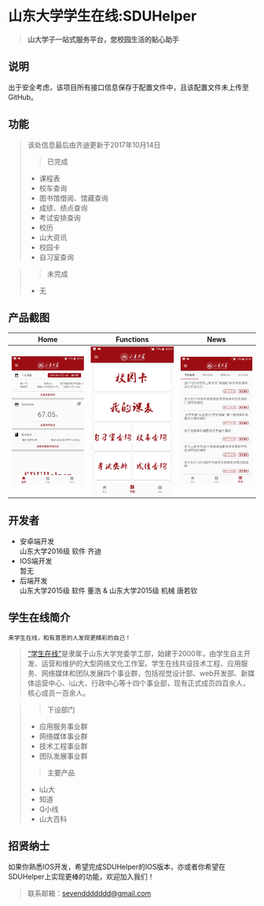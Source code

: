 # 山东大学学生在线:SDUHelper

> **山大学子一站式服务平台，您校园生活的贴心助手**

## 说明

出于安全考虑，该项目所有接口信息保存于配置文件中，且该配置文件未上传至GitHub。

## 功能

> 该处信息最后由齐迪更新于2017年10月14日
> > 已完成
> 
> * 课程表
> * 校车查询
> * 图书馆借阅、馆藏查询
> * 成绩、绩点查询  
> * 考试安排查询
> * 校历
> * 山大资讯
> * 校园卡
> * 自习室查询

> > 未完成
> * 无


## 产品截图

| Home    | Functions    | News |
| :-------------: | :-------------: |:-------------: |
| ![home](./screenshots/home.jpg) | ![functions](./screenshots/functions.jpg) | ![Info](./screenshots/news.jpg) | 

## 开发者

* 安卓端开发  
    山东大学2016级 软件 齐迪
* IOS端开发  
    暂无
* 后端开发  
    山东大学2015级 软件 董浩 & 山东大学2015级 机械 唐若钦


## 学生在线简介

    来学生在线，和有意思的人发现更精彩的自己！

> [“学生在线”](https://online.sdu.edu.cn/)是隶属于山东大学党委学工部，始建于2000年，由学生自主开发、运营和维护的大型网络文化工作室。学生在线共设技术工程、应用服务、网络媒体和团队发展四个事业群，包括视觉设计部、web开发部、新媒体运营中心、i山大、行政中心等十四个事业部，现有正式成员四百余人，核心成员一百余人。

>
> > 下设部门
> * 应用服务事业群
> * 网络媒体事业群
> * 技术工程事业群
> * 团队发展事业群
>
> > 主要产品
> * i山大
> * 知道
> * Q小线
> * 山大百科 
 
## 招贤纳士
如果你熟悉IOS开发，希望完成SDUHelper的IOS版本，亦或者你希望在SDUHelper上实现更棒的功能，欢迎加入我们！
> 联系邮箱：[sevenddddddd@gmail.com](mailto:sevenddddddd@gmail.com)  




